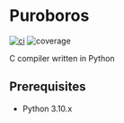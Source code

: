 # Puroboros

[![ci](https://github.com/kamilturek/puroboros/actions/workflows/ci.yml/badge.svg)](https://github.com/kamilturek/puroboros/actions/workflows/ci.yml)
![coverage](https://puroboros.s3.eu-central-1.amazonaws.com/badge.svg)

C compiler written in Python

## Prerequisites

- Python 3.10.x
